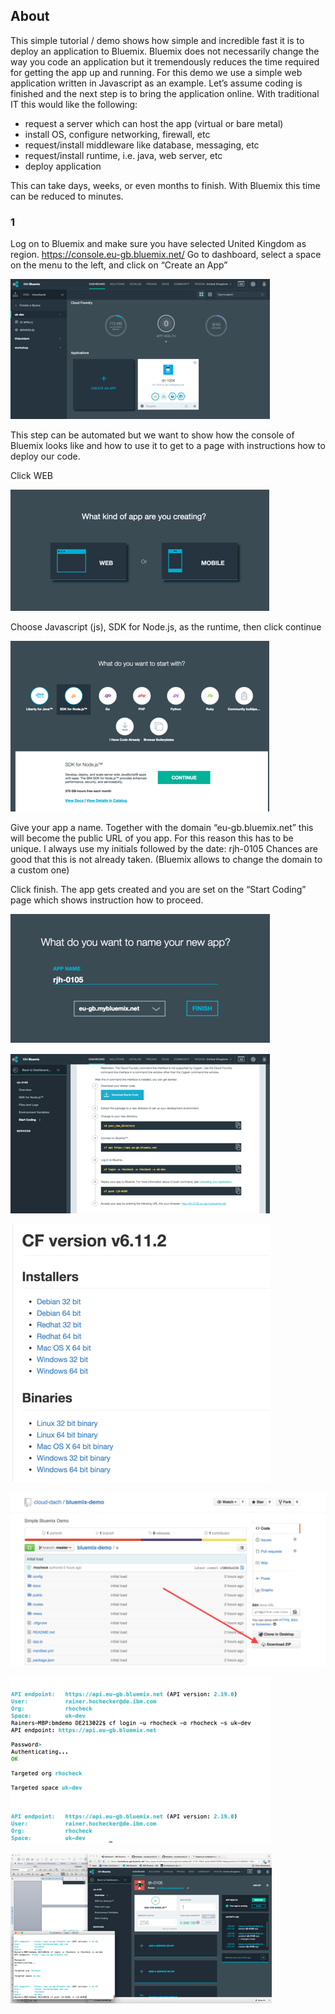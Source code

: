 ## About

This simple tutorial / demo shows how simple and incredible fast it is to deploy an application to Bluemix. Bluemix does not necessarily change the way you code an application but it tremendously reduces the time required for getting the app up and running. For this demo we use a simple web application written in Javascript as an example. Let’s assume coding is finished and the next step is to bring the application online. With traditional IT this would like the following:

-	request a server which can host the app (virtual or bare metal)
-	install OS, configure networking, firewall, etc
-	request/install middleware like database, messaging, etc
-	request/install runtime, i.e. java, web server, etc
-	deploy application

This can take days, weeks, or even months to finish. With Bluemix this time can be reduced to minutes.

### 1
Log on to Bluemix and make sure you have selected United Kingdom as region. 
https://console.eu-gb.bluemix.net/
Go to dashboard, select a space on the menu to the left, and click on “Create an App”

![CreateApp](/docs/create-app.png)

This step can be automated but we want to show how the console of Bluemix looks like and how to use it to get to a page with instructions how to deploy our code.

Click WEB

![WEB](/docs/kind.png)

Choose Javascript (js), SDK for Node.js, as the runtime, then click continue

![RUNTIME](/docs/runtime-continue.png)

Give your app a name. Together with the domain “eu-gb.bluemix.net” this will become the public URL of you app. For this reason this has to be unique. I always use my initials followed by the date: rjh-0105
Chances are good that this is not already taken. (Bluemix allows to change the domain to a custom one)

Click finish. The app gets created and you are set on the “Start Coding” page which shows instruction how to proceed.

![app name](/docs/name-app.png)

![start coding](/docs/start-coding.png)

![download cf](/docs/download-cf.png)

![download zip](/docs/download-zip.png)

![login](/docs/login.png)

![push](/docs/push.png)
